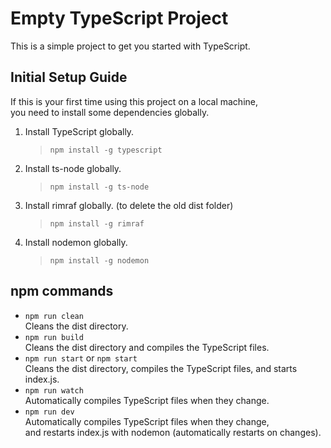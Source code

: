 # Empty TypeScript Project
This is a simple project to get you started with TypeScript.

## Initial Setup Guide
If this is your first time using this project on a local machine,  
you need to install some dependencies globally.

1. Install TypeScript globally.
    > `npm install -g typescript`
2. Install ts-node globally.
    > `npm install -g ts-node`
3. Install rimraf globally. (to delete the old dist folder)
    > `npm install -g rimraf`
4. Install nodemon globally.
    > `npm install -g nodemon`

## npm commands
* `npm run clean`  
    Cleans the dist directory.
* `npm run build`  
    Cleans the dist directory and compiles the TypeScript files.
* `npm run start` or `npm start`  
    Cleans the dist directory, compiles the TypeScript files, and starts index.js.
* `npm run watch`  
    Automatically compiles TypeScript files when they change.
* `npm run dev`  
    Automatically compiles TypeScript files when they change,  
    and restarts index.js with nodemon (automatically restarts on changes).

